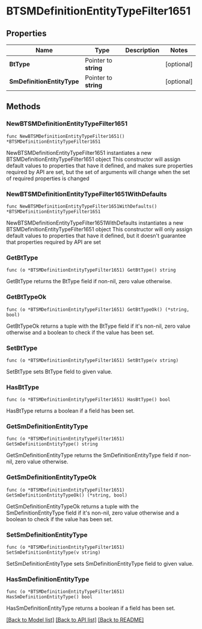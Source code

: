 # BTSMDefinitionEntityTypeFilter1651

## Properties

Name | Type | Description | Notes
------------ | ------------- | ------------- | -------------
**BtType** | Pointer to **string** |  | [optional] 
**SmDefinitionEntityType** | Pointer to **string** |  | [optional] 

## Methods

### NewBTSMDefinitionEntityTypeFilter1651

`func NewBTSMDefinitionEntityTypeFilter1651() *BTSMDefinitionEntityTypeFilter1651`

NewBTSMDefinitionEntityTypeFilter1651 instantiates a new BTSMDefinitionEntityTypeFilter1651 object
This constructor will assign default values to properties that have it defined,
and makes sure properties required by API are set, but the set of arguments
will change when the set of required properties is changed

### NewBTSMDefinitionEntityTypeFilter1651WithDefaults

`func NewBTSMDefinitionEntityTypeFilter1651WithDefaults() *BTSMDefinitionEntityTypeFilter1651`

NewBTSMDefinitionEntityTypeFilter1651WithDefaults instantiates a new BTSMDefinitionEntityTypeFilter1651 object
This constructor will only assign default values to properties that have it defined,
but it doesn't guarantee that properties required by API are set

### GetBtType

`func (o *BTSMDefinitionEntityTypeFilter1651) GetBtType() string`

GetBtType returns the BtType field if non-nil, zero value otherwise.

### GetBtTypeOk

`func (o *BTSMDefinitionEntityTypeFilter1651) GetBtTypeOk() (*string, bool)`

GetBtTypeOk returns a tuple with the BtType field if it's non-nil, zero value otherwise
and a boolean to check if the value has been set.

### SetBtType

`func (o *BTSMDefinitionEntityTypeFilter1651) SetBtType(v string)`

SetBtType sets BtType field to given value.

### HasBtType

`func (o *BTSMDefinitionEntityTypeFilter1651) HasBtType() bool`

HasBtType returns a boolean if a field has been set.

### GetSmDefinitionEntityType

`func (o *BTSMDefinitionEntityTypeFilter1651) GetSmDefinitionEntityType() string`

GetSmDefinitionEntityType returns the SmDefinitionEntityType field if non-nil, zero value otherwise.

### GetSmDefinitionEntityTypeOk

`func (o *BTSMDefinitionEntityTypeFilter1651) GetSmDefinitionEntityTypeOk() (*string, bool)`

GetSmDefinitionEntityTypeOk returns a tuple with the SmDefinitionEntityType field if it's non-nil, zero value otherwise
and a boolean to check if the value has been set.

### SetSmDefinitionEntityType

`func (o *BTSMDefinitionEntityTypeFilter1651) SetSmDefinitionEntityType(v string)`

SetSmDefinitionEntityType sets SmDefinitionEntityType field to given value.

### HasSmDefinitionEntityType

`func (o *BTSMDefinitionEntityTypeFilter1651) HasSmDefinitionEntityType() bool`

HasSmDefinitionEntityType returns a boolean if a field has been set.


[[Back to Model list]](../README.md#documentation-for-models) [[Back to API list]](../README.md#documentation-for-api-endpoints) [[Back to README]](../README.md)


